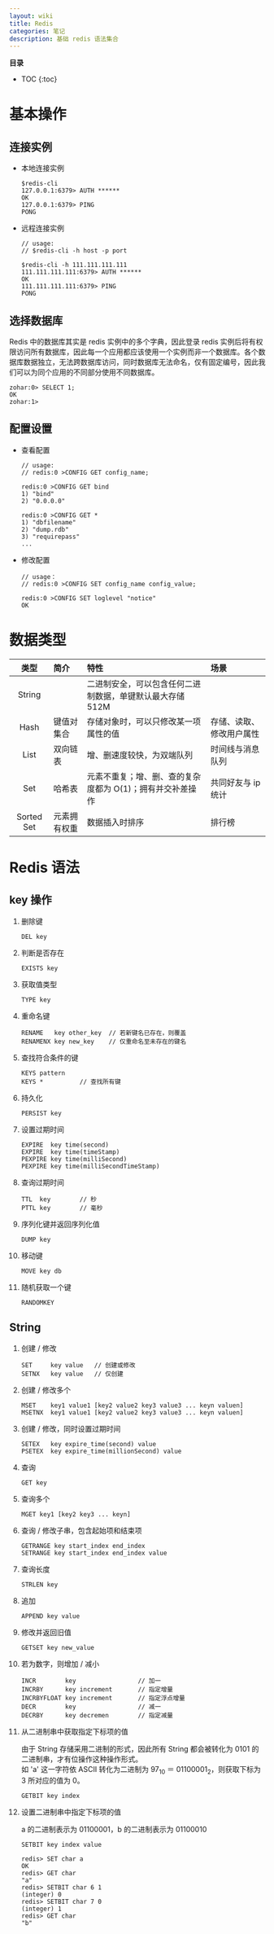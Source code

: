 ```yaml
---
layout: wiki
title: Redis
categories: 笔记
description: 基础 redis 语法集合
---
```


**目录**

* TOC
{:toc}

# 基本操作

## 连接实例

* 本地连接实例

    ```redis
    $redis-cli
    127.0.0.1:6379> AUTH ******
    OK
    127.0.0.1:6379> PING
    PONG
    ```

* 远程连接实例

    ```redis
    // usage: 
    // $redis-cli -h host -p port

    $redis-cli -h 111.111.111.111
    111.111.111.111:6379> AUTH ******
    OK
    111.111.111.111:6379> PING
    PONG
    ```

## 选择数据库

Redis 中的数据库其实是 redis 实例中的多个字典，因此登录 redis 实例后将有权限访问所有数据库，因此每一个应用都应该使用一个实例而非一个数据库。各个数据库数据独立，无法跨数据库访问，同时数据库无法命名，仅有固定编号，因此我们可以为同个应用的不同部分使用不同数据库。

```redis
zohar:0> SELECT 1;
OK
zohar:1>
```

## 配置设置

* 查看配置

    ```redis
    // usage: 
    // redis:0 >CONFIG GET config_name;

    redis:0 >CONFIG GET bind
    1) "bind"
    2) "0.0.0.0"

    redis:0 >CONFIG GET *
    1) "dbfilename"
    2) "dump.rdb"
    3) "requirepass"
    ...
    ```

* 修改配置

    ```redis
    // usage：
    // redis:0 >CONFIG SET config_name config_value;

    redis:0 >CONFIG SET loglevel "notice"
    OK
    ```

# 数据类型

类型 | 简介 | 特性 | 场景
:-: | :- | :- | :-
String |  | 二进制安全，可以包含任何二进制数据，单键默认最大存储 512M | 
Hash | 键值对集合 | 存储对象时，可以只修改某一项属性的值 | 存储、读取、修改用户属性
List | 双向链表 | 增、删速度较快，为双端队列 | 时间线与消息队列
Set | 哈希表 | 元素不重复；增、删、查的复杂度都为 O(1)；拥有并交补差操作 | 共同好友与 ip 统计
Sorted Set | 元素拥有权重 | 数据插入时排序 | 排行榜

# Redis 语法

## key 操作

1. 删除键

    ```redis
    DEL key
    ```

1. 判断是否存在

    ```redis
    EXISTS key
    ```

1. 获取值类型

    ```redis
    TYPE key
    ```

1. 重命名键

    ```redis
    RENAME   key other_key  // 若新键名已存在，则覆盖
    RENAMENX key new_key    // 仅重命名至未存在的键名
    ```

1. 查找符合条件的键

    ```redis
    KEYS pattern
    KEYS *          // 查找所有键
    ```

1. 持久化

    ```redis
    PERSIST key
    ```

1. 设置过期时间

    ```redis
    EXPIRE  key time(second)
    EXPIRE  key time(timeStamp)
    PEXPIRE key time(milliSecond)
    PEXPIRE key time(milliSecondTimeStamp)
    ```

1. 查询过期时间

    ```redis
    TTL  key        // 秒
    PTTL key        // 毫秒
    ```

1. 序列化键并返回序列化值

    ```redis
    DUMP key
    ```

1. 移动键

    ```redis
    MOVE key db
    ```

1. 随机获取一个键

    ```redis
    RANDOMKEY
    ```



## String

1. 创建 / 修改

    ```redis
    SET     key value   // 创建或修改
    SETNX   key value   // 仅创建
    ```

1. 创建 / 修改多个

    ```redis
    MSET    key1 value1 [key2 value2 key3 value3 ... keyn valuen]
    MSETNX  key1 value1 [key2 value2 key3 value3 ... keyn valuen]
    ```

1. 创建 / 修改，同时设置过期时间

    ```redis
    SETEX   key expire_time(second) value
    PSETEX  key expire_time(millionSecond) value
    ```

1. 查询

    ```redis
    GET key
    ```

1. 查询多个

    ```redis
    MGET key1 [key2 key3 ... keyn]
    ```

1. 查询 / 修改子串，包含起始项和结束项

    ```redis
    GETRANGE key start_index end_index
    SETRANGE key start_index end_index value
    ```

1. 查询长度

    ```redis
    STRLEN key
    ```

1. 追加

    ```redis
    APPEND key value
    ```

1. 修改并返回旧值

    ```redis
    GETSET key new_value
    ```

1. 若为数字，则增加 / 减小

    ```redis
    INCR        key                 // 加一
    INCRBY      key increment       // 指定增量
    INCRBYFLOAT key increment       // 指定浮点增量
    DECR        key                 // 减一
    DECRBY      key decremen        // 指定减量
    ```

1. 从二进制串中获取指定下标项的值

    由于 String 存储采用二进制的形式，因此所有 String 都会被转化为 0101 的二进制串，才有位操作这种操作形式。  
    如 'a' 这一字符依 ASCII 转化为二进制为 97<sub>10</sub> ＝ 01100001<sub>2</sub>，则获取下标为 3 所对应的值为 0。

    ```redis
    GETBIT key index
    ```

1. 设置二进制串中指定下标项的值

    a 的二进制表示为 01100001，b 的二进制表示为 01100010

    ```redis
    SETBIT key index value

    redis> SET char a
    OK
    redis> GET char
    "a"
    redis> SETBIT char 6 1
    (integer) 0
    redis> SETBIT char 7 0
    (integer) 1
    redis> GET char
    "b"
    ```
